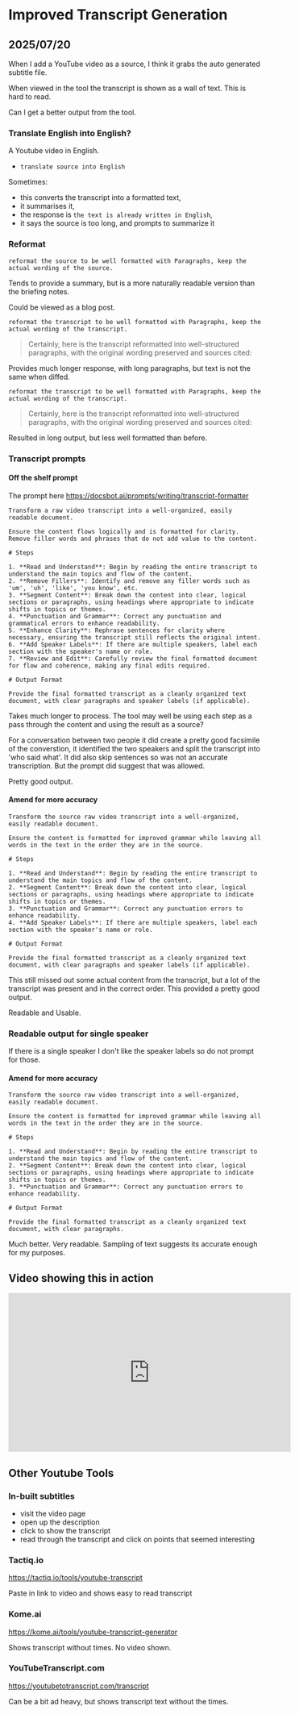 # Improved Transcript Generation

## 2025/07/20

When I add a YouTube video as a source, I think it grabs the auto generated subtitle file.

When viewed in the tool the transcript is shown as a wall of text. This is hard to read.

Can I get a better output from the tool.

### Translate English into English?

A Youtube video in English.

- `translate source into English`

Sometimes:

- this converts the transcript into a formatted text,
- it summarises it,
- the response is `the text is already written in English`,
- it says the source is too long, and prompts to summarize it

### Reformat

`reformat the source to be well formatted with Paragraphs, keep the actual wording of the source.`

Tends to provide a summary, but is a more naturally readable version than the briefing notes.

Could be viewed as a blog post.


`reformat the transcript to be well formatted with Paragraphs, keep the actual wording of the transcript.`

> Certainly, here is the transcript reformatted into well-structured paragraphs, with the original wording preserved and sources cited:

Provides much longer response, with long paragraphs, but text is not the same when diffed.


`reformat the transcript to be well formatted with Paragraphs, keep the actual wording of the transcript.`

> Certainly, here is the transcript reformatted into well-structured paragraphs, with the original wording preserved and sources cited:

Resulted in long output, but less well formatted than before.


### Transcript prompts

#### Off the shelf prompt

The prompt here https://docsbot.ai/prompts/writing/transcript-formatter

```
Transform a raw video transcript into a well-organized, easily readable document.

Ensure the content flows logically and is formatted for clarity. Remove filler words and phrases that do not add value to the content.

# Steps

1. **Read and Understand**: Begin by reading the entire transcript to understand the main topics and flow of the content.
2. **Remove Fillers**: Identify and remove any filler words such as 'um', 'uh', 'like', 'you know', etc.
3. **Segment Content**: Break down the content into clear, logical sections or paragraphs, using headings where appropriate to indicate shifts in topics or themes.
4. **Punctuation and Grammar**: Correct any punctuation and grammatical errors to enhance readability.
5. **Enhance Clarity**: Rephrase sentences for clarity where necessary, ensuring the transcript still reflects the original intent.
6. **Add Speaker Labels**: If there are multiple speakers, label each section with the speaker's name or role.
7. **Review and Edit**: Carefully review the final formatted document for flow and coherence, making any final edits required.

# Output Format

Provide the final formatted transcript as a cleanly organized text document, with clear paragraphs and speaker labels (if applicable).
```

Takes much longer to process. The tool may well be using each step as a pass through the content and using the result as a source?

For a conversation between two people it did create a pretty good facsimile of the converstion, it identified the two speakers and split the transcript into 'who said what'. It did also skip sentences so was not an accurate transcription. But the prompt did suggest that was allowed.

Pretty good output.

#### Amend for more accuracy


```
Transform the source raw video transcript into a well-organized, easily readable document.

Ensure the content is formatted for improved grammar while leaving all words in the text in the order they are in the source.

# Steps

1. **Read and Understand**: Begin by reading the entire transcript to understand the main topics and flow of the content.
2. **Segment Content**: Break down the content into clear, logical sections or paragraphs, using headings where appropriate to indicate shifts in topics or themes.
3. **Punctuation and Grammar**: Correct any punctuation errors to enhance readability.
4. **Add Speaker Labels**: If there are multiple speakers, label each section with the speaker's name or role.

# Output Format

Provide the final formatted transcript as a cleanly organized text document, with clear paragraphs and speaker labels (if applicable).
```

This still missed out some actual content from the transcript, but a lot of the transcript was present and in the correct order. This provided a pretty good output.

Readable and Usable.


### Readable output for single speaker

If there is a single speaker I don't like the speaker labels so do not prompt for those.


#### Amend for more accuracy


```
Transform the source raw video transcript into a well-organized, easily readable document.

Ensure the content is formatted for improved grammar while leaving all words in the text in the order they are in the source.

# Steps

1. **Read and Understand**: Begin by reading the entire transcript to understand the main topics and flow of the content.
2. **Segment Content**: Break down the content into clear, logical sections or paragraphs, using headings where appropriate to indicate shifts in topics or themes.
3. **Punctuation and Grammar**: Correct any punctuation errors to enhance readability.

# Output Format

Provide the final formatted transcript as a cleanly organized text document, with clear paragraphs.
```

Much better. Very readable. Sampling of text suggests its accurate enough for my purposes.

## Video showing this in action

<iframe width="560" height="315" src="https://www.youtube.com/embed/to8oGvlDmbY?si=iATCaD8AMgLLFAFa" title="YouTube video player" frameborder="0" allow="accelerometer; autoplay; clipboard-write; encrypted-media; gyroscope; picture-in-picture; web-share" referrerpolicy="strict-origin-when-cross-origin" allowfullscreen></iframe>

## Other Youtube Tools

### In-built subtitles

- visit the video page
- open up the description
- click to show the transcript
- read through the transcript and click on points that seemed interesting

### Tactiq.io

https://tactiq.io/tools/youtube-transcript

Paste in link to video and shows easy to read transcript

### Kome.ai

https://kome.ai/tools/youtube-transcript-generator

Shows transcript without times. No video shown.

### YouTubeTranscript.com

https://youtubetotranscript.com/transcript

Can be a bit ad heavy, but shows transcript text without the times.


